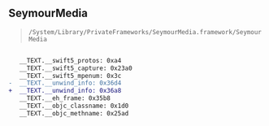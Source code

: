 ## SeymourMedia

> `/System/Library/PrivateFrameworks/SeymourMedia.framework/SeymourMedia`

```diff

   __TEXT.__swift5_protos: 0xa4
   __TEXT.__swift5_capture: 0x23a0
   __TEXT.__swift5_mpenum: 0x3c
-  __TEXT.__unwind_info: 0x36d4
+  __TEXT.__unwind_info: 0x36a8
   __TEXT.__eh_frame: 0x35b8
   __TEXT.__objc_classname: 0x1d0
   __TEXT.__objc_methname: 0x25ad

```

